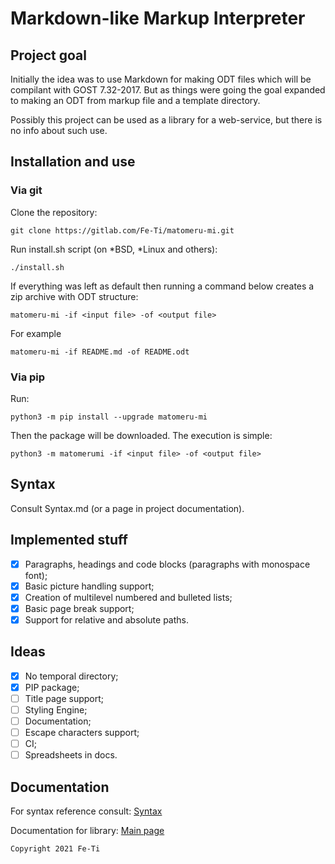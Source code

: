 # Markdown-like Markup Interpreter

## Project goal
Initially the idea was to use Markdown for making ODT files which will be
compilant with GOST 7.32-2017. But as things were going the goal expanded
to making an ODT from markup file and a template directory.

Possibly this project can be used as a library for a web-service, but there is no info about such use.

## Installation and use
### Via git
Clone the repository:
```
git clone https://gitlab.com/Fe-Ti/matomeru-mi.git
```
Run install.sh script (on *BSD, *Linux and others):
```
./install.sh
```
If everything was left as default then running a command below creates a zip
archive with ODT structure:
```
matomeru-mi -if <input file> -of <output file>
```
For example
```
matomeru-mi -if README.md -of README.odt
```

### Via pip
Run:
```
python3 -m pip install --upgrade matomeru-mi
```
Then the package will be downloaded. The execution is simple:
```
python3 -m matomerumi -if <input file> -of <output file>
```

## Syntax
Consult Syntax.md (or a page in project documentation).

## Implemented stuff
- [x] Paragraphs, headings and code blocks (paragraphs with monospace font);
- [x] Basic picture handling support;
- [x] Creation of multilevel numbered and bulleted lists;
- [x] Basic page break support;
- [x] Support for relative and absolute paths.

## Ideas
- [x] No temporal directory;
- [x] PIP package;
- [ ] Title page support;
- [ ] Styling Engine;
- [ ] Documentation;
- [ ] Escape characters support;
- [ ] CI;
- [ ] Spreadsheets in docs.

## Documentation
For syntax reference consult: [Syntax](https://fe-ti.gitlab.io/matomeru-mi/md_Syntax.html)

Documentation for library: [Main page](https://fe-ti.gitlab.io/matomeru-mi/index.html)

```
Copyright 2021 Fe-Ti
```

